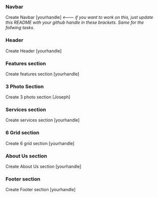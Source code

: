 ### Navbar

Create Navbar [yourhandle] _<--- if you want to work on this, just update this README with your github handle in these brackets. Same for the follwing tasks._

### Header

Create Header [yourhandle]

### Features section

Create features section [yourhandle]

### 3 Photo Section

Create 3 photo section [Joseph]

### Services section

Create services section [yourhandle]

### 6 Grid section

Create 6 grid section [yourhandle]

### About Us section

Create About Us section [yourhandle]

### Footer section

Create Footer section [yourhandle]
